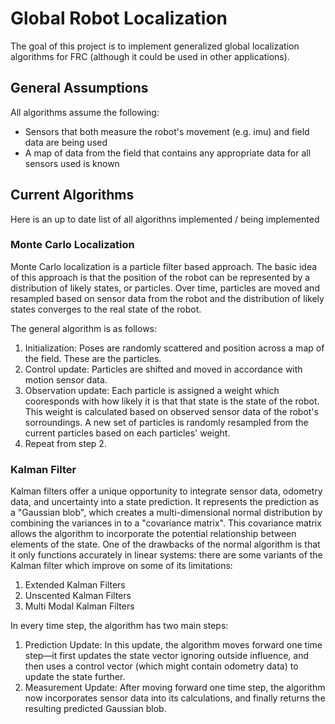 # Global Robot Localization
The goal of this project is to implement generalized global localization algorithms for FRC (although it could be used in other applications).
## General Assumptions
All algorithms assume the following:
* Sensors that both measure the robot's movement (e.g. imu) and field data are being used
* A map of data from the field that contains any appropriate data for all sensors used is known
## Current Algorithms
Here is an up to date list of all algorithns implemented / being implemented

### Monte Carlo Localization
Monte Carlo localization is a particle filter based approach. The basic idea of this approach is that the position of the robot can be represented by a distribution of likely states, or particles. Over time, particles are moved and resampled based on sensor data from the robot and the distribution of likely states converges to the real state of the robot.

The general algorithm is as follows:
1. Initialization: Poses are randomly scattered and position across a map of the field. These are the particles.
2. Control update: Particles are shifted and moved in accordance with motion sensor data.
3. Observation update: Each particle is assigned a weight which cooresponds with how likely it is that that state is the state of the robot. This weight is calculated based on observed sensor data of the robot's sorroundings. A new set of particles is randomly resampled from the current particles based on each particles' weight.
4. Repeat from step 2.


### Kalman Filter
Kalman filters offer a unique opportunity to integrate sensor data, odometry data, and uncertainty into a state prediction. It represents the prediction as a "Gaussian blob", which creates a multi-dimensional normal distribution by combining the variances in to a "covariance matrix". This covariance matrix allows the algorithm to incorporate the potential relationship between elements of the state. One of the drawbacks of the normal algorithm is that it only functions accurately in linear systems: there are some variants of the Kalman filter which improve on some of its limitations:
1. Extended Kalman Filters
2. Unscented Kalman Filters
3. Multi Modal Kalman Filters

In every time step, the algorithm has two main steps:
1. Prediction Update: In this update, the algorithm moves forward one time step—it first updates the state vector ignoring outside influence, and then uses a control vector (which might contain odometry data) to update the state further.
2. Measurement Update: After moving forward one time step, the algorithm now incorporates sensor data into its calculations, and finally returns the resulting predicted Gaussian blob.
